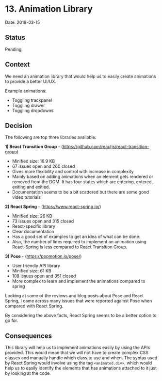 # 13. Animation Library

Date: 2019-03-15

## Status

Pending

## Context

We need an animation library that would help us to easily create animations to provide a better UI/UX. 

Example animations:
- Toggling trackpanel
- Toggling drawer
- Toggling dropdowns

## Decision

The following are top three libraries available:

**1) React Transition Group** - (https://github.com/reactjs/react-transition-group)
- Minified size: 16.9 KB
- 67 issues open and 260 closed
- Gives more flexibility and control with increase in complexity
- Mainly based on adding animations when an element gets rendered or removed from the DOM. It has four states which are entering, entered, exiting and exitied.
- Documentation seems to be a bit scattered but there are some good video tutorials

**2) React Spring** - (https://www.react-spring.io/)
- Minified size: 26 KB
- 73 issues open and 315 closed
- React-specific library
- Clear documentation
- Has a good set of examples to get an idea of what can be done.
- Also, the number of lines required to implement an animation using React-Spring is less compared to React Transition Group.


**3) Pose** - (https://popmotion.io/pose/)
- User friendly API library
- Minified size: 61 KB 
- 108 issues open and 351 closed
- More complex to learn and implement the animations compared to spring

Looking at some of the reviews and blog posts about Pose and React Spring, I came across many issues that were reported against Pose when compared with React Spring.

By considering the above facts, React Spring seems to be a better option to go for.

## Consequences
This library will help us to implement animations easily by using the APIs provided. This would mean that we will not have to create complex CSS classes and manually handle which class to use and when.
The syntax used by React Spring would involve using the tag `<animated.div>`, which would help us to easily identify the elements that has animations attached to it just by looking at the code. 
